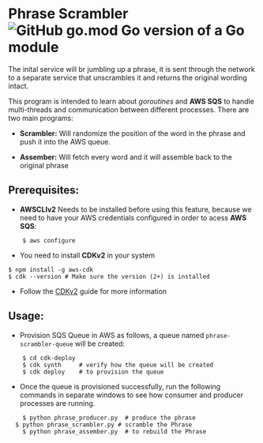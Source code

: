 # **Phrase Scrambler** ![GitHub go.mod Go version of a Go module](https://img.shields.io/github/go-mod/go-version/gomods/athens.svg)


The inital service will br jumbling up a phrase, it is sent through the network to a separate service that unscrambles it and returns the original wording intact.

This program is intended to learn about *goroutines* and **AWS SQS** to handle multi-threads and communication between different processes.
There are two main programs:

- **Scrambler:** Will randomize the position of the word in the phrase and push it into the AWS queue.

- **Assember:** Will fetch every word and it will assemble back to the original phrase

## **Prerequisites:**

- **AWSCLIv2** Needs to be installed before using this feature, because we need to have your AWS credentials configured in order to acess **AWS SQS**:

```shell
	$ aws configure
```

- You need to install **CDKv2** in your system

```shell
$ npm install -g aws-cdk
$ cdk --version # Make sure the version (2+) is installed
```

- Follow the [CDKv2](https://docs.aws.amazon.com/cdk/v2/guide/getting_started.html) guide for more information

## **Usage:**

- Provision SQS Queue in AWS as follows, a queue named `phrase-scrambler-queue` will be created:

```shell
	$ cd cdk-deploy 
	$ cdk synth 	# verify how the queue will be created
	$ cdk deploy	# to provision the queue
```

- Once the queue is provisioned successfully, run the following commands in separate windows to see how consumer and producer processes are running.

```shell
	$ python phrase_producer.py  # produce the phrase
  $ python phrase_scrambler.py # scramble the Phrase
	$ python phrase_assember.py  # to rebuild the Phrase
```

